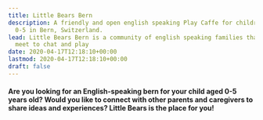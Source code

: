 ```yaml
---
title: Little Bears Bern
description: A friendly and open english speaking Play Caffe for children aged
  0-5 in Bern, Switzerland.
lead: Little Bears Bern is a community of english speaking families that
  meet to chat and play
date: 2020-04-17T12:18:10+00:00
lastmod: 2020-04-17T12:18:10+00:00
draft: false
---
```


#### Are you looking for an English-speaking bern for your child aged 0-5 years old? Would you like to connect with other parents and caregivers to share ideas and experiences? Little Bears is the place for you!